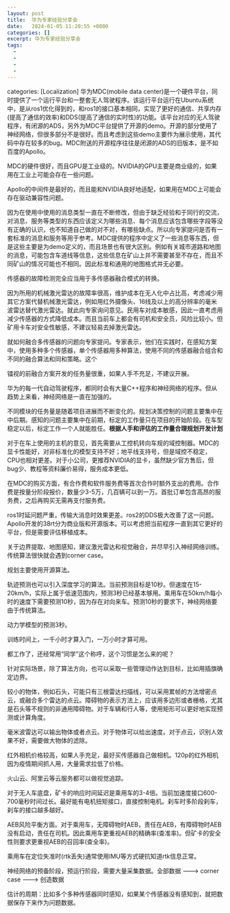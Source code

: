 ```yaml
---
layout: post
title:  华为专家经验分享会
date:   2024-01-05 11:20:55 +0800
categories: []
excerpt: 华为专家经验分享会
tags:
  - 
  - 
  - 
  - 
---
```


categories: [Localization]
华为MDC(mobile data center)是一个硬件平台，同时提供了一个运行平台和一整套无人驾驶程序。该运行平台运行在Ubuntu系统中，是从ros1优化得到的，和ros1的接口基本相同，实现了更好的通信、共享内存(提高了通信的效率)和DDS(提高了通信的实时性)的功能。该平台对应的无人驾驶程序，有闭源的ADS，另外为MDC平台提供了开源的demo。开源的部分使用了神经网络，但很多部分不是很好。而且考虑到这些demo主要作为展示使用，其代码中存在较多的bug。MDC附送的开源程序往往是闭源的ADS的旧版本，是不如百度的Apollo。

MDC的硬件很好，而且GPU是工业级的。NVIDIA的GPU主要是商业级的，如果用在工业上可能会存在一些问题。

Apollo的中间件是最好的，而且能和NVIDIA良好地适配，如果用在MDC上可能会存在驱动兼容性问题。

因为在使用中使用的消息类型一直在不断修改，但由于缺乏经验和于同行的交流，对消息、服务等类型的东西应该定义为哪些消息、每个消息应该包含哪些字段等没有正确的认识，也不知道自己做的对不对，有哪些缺点。所以向专家提问是否有一套标准的消息和服务等用于参考。MDC提供的程序中定义了一些消息等东西，但是这些主要是为demo定义的，而且场景也有很大区别。例如有关城市道路和地图的消息，可能包含车道线等信息，这些信息在矿山上并不需要甚至不存在，而且不同矿山的情况可能也不相同。因此标准和通用的地图格式并无必要。

传感器的故障检测完全应当用于多传感器融合模式的转换。

因为所用的机械激光雷达的故障率很高，维护成本在无人化中占比高，考虑减少用其它方案代替机械激光雷达，例如用红外摄像头、16线及以上的高分辨率的毫米波雷达替代激光雷达。就此向专家询问意见。民用车对成本敏感，因此一直考虑用减少传感器的方式降低成本。而且当前车上都会有司机和安全员，风险比较小。但矿用卡车对安全性敏感，不建议轻易去掉激光雷达。

就如何融合多传感器的问题向专家提问。专家表示，他们在实践时，在感知方案中，使用多种多个传感器，单个传感器用多种算法，使用不同的传感器融合组合和不同的融合算法和同和策略。这个

镭视的前融合方案开发的任务量很重，如果人手不充足，不建议开展。

华为的每一代自动驾驶程序，都同时会有大量C++程序和神经网络的程序。但从趋势上来看，神经网络是一直在加强的。

不同模块的任务量是随着项目进展而不断变化的。规划决策控制的问题主要集中在中后期。感知的问题主要集中在前期，标定的工作量只在项目的开始阶段。在车型稳定以后，标定工作一个人就能胜任。**根据人手和评估的工作量合理规划开发计划**

对于在车上使用的主机的意见，首先需要从工控机转向车规的域控制器。MDC的显卡性能好，对非标准化的模型支持不好；地平线支持号，但是域控不稳定，CPU也相对更差。对于小公司，更推荐NVIDIA的显卡，虽然缺少官方售后，但bug少、教程等资料廉价易得，服务成本更低。

在MDC的购买方面，有合作费和软件服务费等首次合作时额外支出的费用。合作费是按量分阶段报价，数量少3-5万，几百辆可以到一万。首批订单包含高昂的服务费，之后再购买无需再支付服务费。

ros1时延问题严重，传输大消息时效果更差。ros2的DDS极大改善了这一问题。Apollo开发的38rt分为商业版和开源版本。可以考虑把当前程序一直到其它更好的平台，但是需要评估移植成本。

关于边界提取、地图感知，建议激光雷达和视觉融合，并尽早引入神经网络训练。传统算法很快就会遇到corner case。

规划主要使用开源算法。

轨迹预测也可以引入深度学习的算法。当前预测目标是10秒。但速度在15-20km/h，实际上属于低速范围内，预测3秒已经基本够用。乘用车在50km/h每小时的速度下需要预测10秒，因为存在对向来车。预测10秒的要求下，神经网络要由于传统算法。

动力学模型的预测3秒。

训练时间上，一千小时才算入门，一万小时才算可用。

都工作了，还经常用“同学”这个称呼，这个习惯是怎么来的呢？

针对实际场景，除了算法方向，也可以采取一些管理动作达到目标，比如用插旗确定边界。

较小的物体，例如石头，可能只有三根雷达扫描线，可以采用累帧的方法增密点云，或融合多个雷达的点云。障碍物的表示方法上，应该用多边形或者栅格，尤其是石头等不规则的非通用障碍物。对于车辆和行人等，使用矩形可以更好地实现预测或计算角度。

毫米波雷达可以输出物体或者点云。对于物体可以给出速度。对于点云，识别人效果不好，需要做大物体的滤除。

红外相机价格较高，如果人手充足，最好买传感器自己做相机。120p的红外相机因为疫情期间抓人用，大量需求拉低了价格。

火山云、阿里云等云服务都可以做视觉追踪。

对于无人车底盘，矿卡的响应时间延迟是乘用车的3-4倍。当前加速度接口600-700毫秒时间过长。最好能有电机扭矩接口，直接控制电机。刹车时多阶段刹车，刹车的接口越多越好。

AEB风险平衡方面。对于乘用车，无障碍物时AEB，责任在AEB，有障碍物时AEB没有启动，责任在司机。因此乘用车更重视AEB的精确率(查准率)。但矿卡的安全性则要求更重视AEB的召回率(查全率)。

乘用车在定位失准时(rtk丢失)通常使用IMU等方式硬抗知道rtk信息正常。

神经网络的预备阶段，预运行阶段，需要大量采集数据。全部数据 ---> corner case ---> 创造数据

估计的周期：比如多个多种传感器同时感知，如果某个传感器没有感知到，就把数据保存下来作为问题数据。